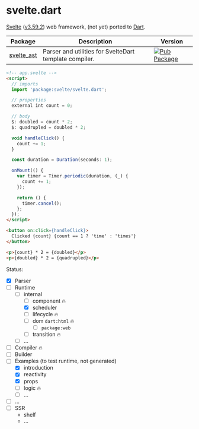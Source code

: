 svelte.dart
===========

[Svelte](https://svelte.dev/) ([v3.59.2](https://github.com/sveltejs/svelte/tree/v3.59.2))
web framework, (not yet) ported to [Dart](https://dart.dev).

| Package | Description | Version |
|---|---|---|
| [svelte_ast](svelte_ast/) | Parser and utilities for SvelteDart template compiler.| [![Pub Package][ast_pub_icon]][ast_pub] |

```html
<!-- app.svelte -->
<script>
  // imports
  import 'package:svelte/svelte.dart';

  // properties
  external int count = 0;

  // body
  $: doubled = count * 2;
  $: quadrupled = doubled * 2;

  void handleClick() {
    count += 1;
  }

  const duration = Duration(seconds: 1);

  onMount(() {
    var timer = Timer.periodic(duration, (_) {
      count += 1;
    });

    return () {
      timer.cancel();
    };
  });
</script>

<button on:click={handleClick}>
  Clicked {count} {count == 1 ? 'time' : 'times'}
</button>

<p>{count} * 2 = {doubled}</p>
<p>{doubled} * 2 = {quadrupled}</p>
```

Status:
- [x] Parser
- [ ] Runtime
  - [ ] internal
    - [ ] component 🔥
    - [x] scheduler
    - [ ] lifecycle 🔥
    - [ ] dom `dart:html` 🔥
      - [ ] `package:web`
    - [ ] transition 🔥
  - [ ] ...
- [ ] Compiler 🔥
- [ ] Builder
- [ ] Examples (to test runtime, not generated)
  - [x] introduction
  - [x] reactivity
  - [x] props
  - [ ] logic 🔥
  - [ ] ...
- [ ] ...
- [ ] SSR
  - shelf
  - ...

[ast_pub_icon]: https://img.shields.io/pub/v/svelte_ast.svg
[ast_pub]: https://pub.dev/packages/svelte_ast

